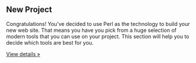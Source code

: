 ## New Project

Congratulations! You've decided to use Perl as the technology
to build your new web site. That means you have you pick from
a huge selection of modern tools that you can use on your project.
This section will help you to decide which tools are best for
you.

<p><a class="btn btn-default" href="/greenfield/" role="button">View details &raquo;</a></p>
